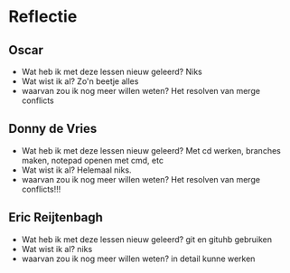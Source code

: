 # Reflectie

## Oscar
- Wat heb ik met deze lessen nieuw geleerd?
Niks
- Wat wist ik al?
Zo'n beetje alles
- waarvan zou ik nog meer willen weten?
Het resolven van merge conflicts

## Donny de Vries
- Wat heb ik met deze lessen nieuw geleerd?
Met cd werken, branches maken, notepad openen met cmd, etc
- Wat wist ik al?
Helemaal niks.
- waarvan zou ik nog meer willen weten?
Het resolven van merge conflicts!!!


## Eric Reijtenbagh
- Wat heb ik met deze lessen nieuw geleerd?
git en gituhb gebruiken
- Wat wist ik al?
niks
- waarvan zou ik nog meer willen weten?
in detail kunne werken
